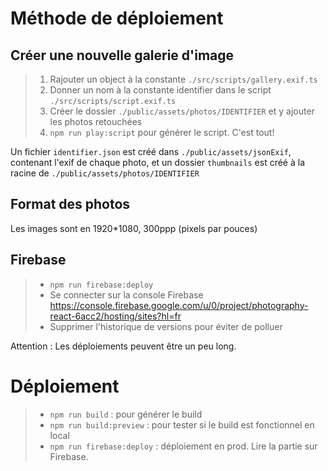 # Méthode de déploiement

## Créer une nouvelle galerie d'image

> 1. Rajouter un object à la constante `./src/scripts/gallery.exif.ts`
> 2. Donner un nom à la constante identifier dans le script `./src/scripts/script.exif.ts`
> 3. Créer le dossier `./public/assets/photos/IDENTIFIER` et y ajouter les photos retouchées
> 4. `npm run play:script` pour générer le script. C'est tout!

Un fichier `identifier.json` est créé dans `./public/assets/jsonExif`, contenant l'exif de chaque photo, et un dossier `thumbnails` est créé à la racine de `./public/assets/photos/IDENTIFIER`


## Format des photos
Les images sont en 1920*1080, 300ppp (pixels par pouces)

## Firebase
> - `npm run firebase:deploy`
> - Se connecter sur la console Firebase https://console.firebase.google.com/u/0/project/photography-react-6acc2/hosting/sites?hl=fr  
> - Supprimer l'historique de versions pour éviter de polluer

Attention : Les déploiements peuvent être un peu long.

# Déploiement

> - `npm run build` : pour générer le build
> - `npm run build:preview` : pour tester si le build est fonctionnel en local
> - `npm run firebase:deploy` : déploiement en prod. Lire la partie sur Firebase.
